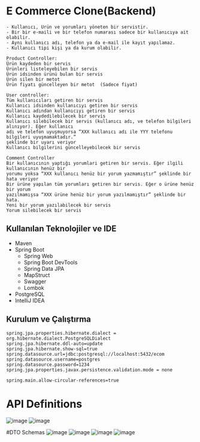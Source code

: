 # E Commerce Clone(Backend)

```
- Kullanıcı, Ürün ve yorumları yöneten bir servistir.
- Bir bir e-maili ve bir telefon numarası sadece bir kullanıcıya ait olabilir.
- Aynı kullanıcı adı, telefon ya da e-mail ile kayıt yapılamaz.
- Kullanıcı tipi kişi ya da kurum olabilir.

Product Controller:
Ürün kaydeden bir servis
Ürünleri listeleyebilen bir servis 
Ürün idsinden ürünü bulan bir servis 
Ürün silen bir metot 
Ürün fiyatı güncelleyen bir metot  (Sadece fiyat)

User controller:
Tüm kullanıcıları getiren bir servis 
Kullanıcı idsinden kullanıcıyı getiren bir servis 
Kullanıcı adından kullanıcıyı getiren bir servis 
Kullanıcı kaydedilebilecek bir servis 
Kullanıcı silebilecek bir servis (kullanıcı adı, ve telefon bilgileri alınıyor). Eğer kullanıcı
adı ve telefon uyuşmuyorsa “XXX kullanıcı adı ile YYY telefonu bilgileri uyuşmamaktadır.”
şeklinde bir uyarı veriyor
Kullanıcı bilgilerini güncelleyebilecek bir servis

Comment Controller
Bir kullanıcının yaptığı yorumlari getiren bir servis. Eğer ilgili kullanıcının henüz bir
yorumu yoksa “XXX kullanıcı henüz bir yorum yazmamıştır” şeklinde bir hata veriyor
Bir ürüne yapılan tüm yorumları getiren bir servis. Eğer o ürüne henüz bir yorum
yazılmamışsa “XXX ürüne henüz bir yorum yazılmamıştır” şeklinde bir hata.
Yeni bir yorum yazılabilecek bir servis
Yorum silebilecek bir servis

```

## Kullanılan Teknolojiler ve IDE
* Maven
* Spring Boot
  * Spring Web
  * Spring Boot DevTools
  * Spring Data JPA
  * MapStruct
  * Swagger
  * Lombok
* PostgreSQL
* IntelliJ IDEA

## Kurulum ve Çalıştırma
```
spring.jpa.properties.hibernate.dialect = org.hibernate.dialect.PostgreSQLDialect
spring.jpa.hibernate.ddl-auto=update
spring.jpa.hibernate.show-sql=true
spring.datasource.url=jdbc:postgresql://localhost:5432/ecom
spring.datasource.username=postgres
spring.datasource.password=1234
spring.jpa.properties.javax.persistence.validation.mode = none

spring.main.allow-circular-references=true
```

# API Definitions
![image](https://github.com/iumutdikbasan/ecommerce/assets/54438200/27425c96-aaa6-4a38-aa3f-a5b056e03527)
![image](https://github.com/iumutdikbasan/ecommerce/assets/54438200/df7493ff-b534-49c2-8a20-8a34ec479056)

#DTO Schemas
![image](https://github.com/iumutdikbasan/ecommerce/assets/54438200/a36b536d-72bf-4896-8832-5c670e927afd)
![image](https://github.com/iumutdikbasan/ecommerce/assets/54438200/d1bc4a05-899c-4dae-b34a-0583d05bee49)
![image](https://github.com/iumutdikbasan/ecommerce/assets/54438200/c8f6017f-b4e7-4a26-97fd-a9fad05d30d2)
![image](https://github.com/iumutdikbasan/ecommerce/assets/54438200/89d5faa9-d216-4098-968e-ce09d0e7a13b)



